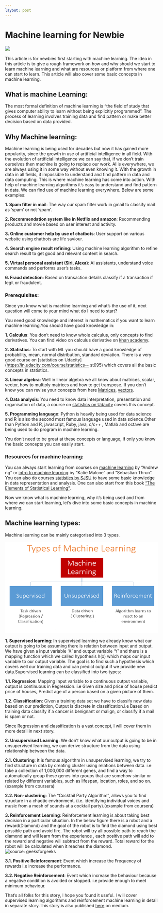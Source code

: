 ```yaml
---
layout: post
---
```

# **Machine learning for Newbie**
  <img src="{{ site.baseurl }}/_includes/ml1.png">
  
  This article is for newbies first starting with machine learning. The idea in this article is to give a rough framework on     how and why should we start to learn machine learning and what are resources or platform from where one can start to learn.   This article will also cover some basic concepts in machine learning.

## **What is machine Learning**:
  The most formal definition of machine learning is “the field of study that gives computer ability to learn without being       explicitly programmed”. The process of learning involves training data and find pattern or make better decision based on       data provided.

## **Why Machine learning**:
  Machine learning is being used for decades but now it has gained more popularity, since the growth in use of artificial       intelligence in all field. With the evolution of artificial intelligence we can say that, if we don’t train ourselves then     machine is going to replace our work. AI is everywhere, we are always using it in some way without even knowing it. With the   growth in data in all fields, it impossible to understand and find pattern in data and data computing. This is where machine   learning has come into action. With help of machine learning algorithms it’s easy to understand and find pattern in data. We   can find use of machine learning everywhere. Below are some examples:

   **1. Spam filter in mail**: The way our spam filter work in gmail to classify mail as ‘spam’ or not ‘spam’.
  
   **2. Recommendation system like in Netflix and amazon**: Recommending products and movie based on user interest and                activity.
  
   **3. Online customer help by use of chatbots**: User support on various website using chatbots are life saviour.
  
   **4. Search engine result refining**: Using machine learning algorithm to refine search result to get good and relevant            content in search.
  
   **5. Virtual personal assistant (Siri, Alexa)**: AI assistants, understand voice commands and performs user’s tasks.
  
   **6. Fraud detection**: Based on transaction details classify if a transaction if legit or fraudulent.

### **Prerequisites**:
  Since you know what is machine learning and what’s the use of it, next question will come to your mind what do I need to       start?

  You need good knowledge and interest in mathematics if you want to learn machine learning.You should have good knowledge in:

  **1. Calculus**: You don’t need to know whole calculus, only concepts to find derivatives. You can find video on calculus           derivative on [khan academy](https://www.khanacademy.org/math/calculus-1/cs1-derivatives-definition-and-basic-rules).
 
  **2. Statistics**: To start with ML you should have a good knowledge of probability, mean, normal distribution, standard           deviation. There is a very good course on [statistics on Udacity](https://in.udacity.com/course/statistics--   st095)         which covers all the basic concepts in statistics.
 
  **3. Linear algebra**: Well in linear algebra we all know about matrices, scalar, vector, how to multiply matrices and how          to get transpose. If you don’t know you can revise your concepts from here [Matrices](https://www.khanacademy.org/math/precalculus/precalc-matrices), [vectors](https://www.khanacademy.org/math/precalculus/vectors-precalc).
 
  **4. Data analysis**: You need to know data interpretation, presentation and organisation of data, a course on [statistics on Udacity](https://in.udacity.com/course/statistics--st095) covers this concept.
 
  **5. Programming language**:
      Python is heavily being used for data science and R is also the second most famous language used in data science.Other         than Python and R, javascript, Ruby, java, c/c++ , Matlab and octave are being used to do program in machine learning.

  You don’t need to be great at these concepts or language, if only you know the basic concepts you can easily start.

### **Resources for machine learning**:
  You can always start learning from courses on [machine learning](https://www.coursera.org/learn/machine-learning) by “Andrew    ng” or [intro to machine learning](https://in.udacity.com/course/intro-to-machine-learning--ud120-india) by “Katie Malone”    and “Sebastian Thrun”. You can also do courses [statistics by SJSU](https://in.udacity.com/course/statistics--st095) to        have some basic knowledge in data representation and analysis. One can also start from this book [“The Elements of   Statistical Learning”](https://web.stanford.edu/~hastie/Papers/ESLII.pdf).

  Now we know what is machine learning, why it’s being used and from where we can start learning, let’s dive into some basic     concepts in machine learning.

## Machine learning types:
  Machine learning can be mainly categorised into 3 types.
  
  ![source: Analytics vidhya](_includes/type_machine.png)
  
  
   **1. Supervised learning**: In supervised learning we already know what our output is going to be assuming there is                 relation between input and output. We have given a input variable ‘X’ and output variable ‘Y’ and there is a mapping           function which we called hypothesis h(x) which maps our input variable to our output variable. The goal is to find             such a hypothesis which covers well our training data and can predict output if we provide new data.Supervised                 learning can be classified into two types:

   **1.1. Regression**: Mapping input variable to a continuous output variable, output is continuous in Regression. i.e Given           size and price of house predict price of houses, Predict age of a person based on a given picture of them.
  
   **1.2. Classification**: Given a training data set we have to classify new data based on our prediction, Output is discrete           in classification.i.e Based on training data classify if a cancer is benignant or malign, or classify if a mail is             spam or not.
  
  Since Regression and classification is a vast concept, I will cover them in more detail in next story.

   **2. Unsupervised Learning**: We don’t know what our output is going to be in unsupervised learning, we can derive                 structure from the data using relationship between the data.

   **2.1. Clustering**: It is famous algorithm in unsupervised learning, we try to find structure in data by creating cluster            using relations between data. i.e take a collection of 1,000,000 different genes, and find a way to automatically              group these genes into groups that are somehow similar or related by different variables, such as lifespan,                    location, roles, and so on.(example from coursera)

   **2.2. Non-clustering**: The “Cocktail Party Algorithm”, allows you to find structure in a chaotic environment. (i.e.                identifying individual voices and music from a mesh of sounds at a cocktail party).(example from coursera)

   **3. Reinforcement Learning**: Reinforcement learning is about taking best decision in a particular situation. In the below        figure there is a robot and a reward(Diamond) and the goal of the robot is to find the diamond using best possible path        and avoid fire. The robot will try all possible path to reach the diamond and will learn from the experience , each            positive path will add to the reward and negative will subtract from the reward. Total reward for the robot will be            calculated when it reaches the diamond.
   ![source: geeksforgeeks](http://cors.io/?https://github.com/kkriti01/lanyon/blob/gh-pages/_includes/re.png)
       
       
   **3.1. Positive Reinforcement**: Event which increase the Frequency of rewards i.e increase the performance.
   
   **3.2. Negative Reinforcement**: Event which increase the behaviour because a negative condition is avoided or stopped. i.e          provide enough to meet minimum behaviour.

That’s all folks for this story, I hope you found it useful. I will cover supervised learning algorithms and reinforcement machine learning in detail in separate story.This story is also published [here](https://medium.com/@kriti_shrivastwa/machine-learning-for-newbie-f79407ab378b) on medium.
